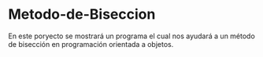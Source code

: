 # Metodo-de-Biseccion
En este poryecto se mostrará un programa el cual nos ayudará a un método de bisección en programación orientada a objetos. 
